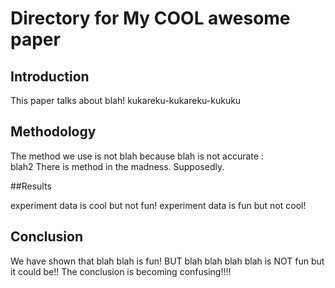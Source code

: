 # Directory for My COOL  awesome paper

## Introduction

This paper talks about blah!
kukareku-kukareku-kukuku

## Methodology

The method we use is not blah because blah is not accurate :\
blah2
There is method in the madness. Supposedly.

##Results

experiment data is cool but not fun! 
experiment data is fun but not cool!

## Conclusion

We have shown that blah blah is fun! BUT blah blah blah blah is NOT fun but it could be!!
The conclusion is becoming confusing!!!!
